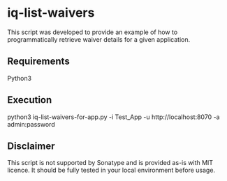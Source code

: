 # iq-list-waivers
This script was developed to provide an example of how to programmatically retrieve waiver details for a given application.

## Requirements
Python3 

## Execution
python3 iq-list-waivers-for-app.py -i Test_App -u http://localhost:8070 -a admin:password

## Disclaimer
This script is not supported by Sonatype and is provided as-is with MIT licence. It should be fully tested in your local environment before usage.
